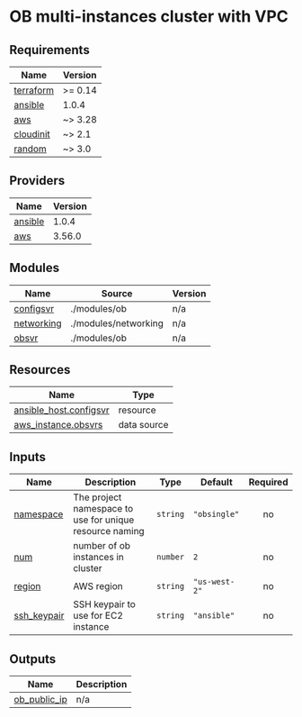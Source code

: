 # OB multi-instances cluster with VPC

## Requirements

| Name                                                                     | Version |
| ------------------------------------------------------------------------ | ------- |
| <a name="requirement_terraform"></a> [terraform](#requirement_terraform) | >= 0.14 |
| <a name="requirement_ansible"></a> [ansible](#requirement_ansible)       | 1.0.4   |
| <a name="requirement_aws"></a> [aws](#requirement_aws)                   | ~> 3.28 |
| <a name="requirement_cloudinit"></a> [cloudinit](#requirement_cloudinit) | ~> 2.1  |
| <a name="requirement_random"></a> [random](#requirement_random)          | ~> 3.0  |

## Providers

| Name                                                         | Version |
| ------------------------------------------------------------ | ------- |
| <a name="provider_ansible"></a> [ansible](#provider_ansible) | 1.0.4   |
| <a name="provider_aws"></a> [aws](#provider_aws)             | 3.56.0  |

## Modules

| Name                                                              | Source               | Version |
| ----------------------------------------------------------------- | -------------------- | ------- |
| <a name="module_configsvr"></a> [configsvr](#module_configsvr)    | ./modules/ob         | n/a     |
| <a name="module_networking"></a> [networking](#module_networking) | ./modules/networking | n/a     |
| <a name="module_obsvr"></a> [obsvr](#module_obsvr)                | ./modules/ob         | n/a     |

## Resources

| Name                                                                                                           | Type        |
| -------------------------------------------------------------------------------------------------------------- | ----------- |
| [ansible_host.configsvr](https://registry.terraform.io/providers/nbering/ansible/1.0.4/docs/resources/host)    | resource    |
| [aws_instance.obsvrs](https://registry.terraform.io/providers/hashicorp/aws/latest/docs/data-sources/instance) | data source |

## Inputs

| Name                                                               | Description                                             | Type     | Default       | Required |
| ------------------------------------------------------------------ | ------------------------------------------------------- | -------- | ------------- | :------: |
| <a name="input_namespace"></a> [namespace](#input_namespace)       | The project namespace to use for unique resource naming | `string` | `"obsingle"`  |    no    |
| <a name="input_num"></a> [num](#input_num)                         | number of ob instances in cluster                       | `number` | `2`           |    no    |
| <a name="input_region"></a> [region](#input_region)                | AWS region                                              | `string` | `"us-west-2"` |    no    |
| <a name="input_ssh_keypair"></a> [ssh_keypair](#input_ssh_keypair) | SSH keypair to use for EC2 instance                     | `string` | `"ansible"`   |    no    |

## Outputs

| Name                                                                    | Description |
| ----------------------------------------------------------------------- | ----------- |
| <a name="output_ob_public_ip"></a> [ob_public_ip](#output_ob_public_ip) | n/a         |
